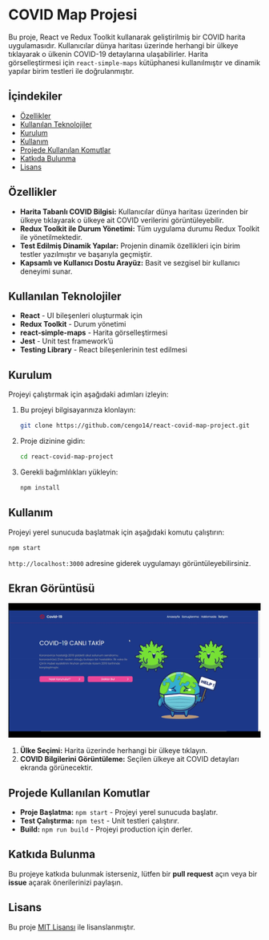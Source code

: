 # COVID Map Projesi

Bu proje, React ve Redux Toolkit kullanarak geliştirilmiş bir COVID harita uygulamasıdır. Kullanıcılar dünya haritası üzerinde herhangi bir ülkeye tıklayarak o ülkenin COVID-19 detaylarına ulaşabilirler. Harita görselleştirmesi için `react-simple-maps` kütüphanesi kullanılmıştır ve dinamik yapılar birim testleri ile doğrulanmıştır.

## İçindekiler
- [Özellikler](#özellikler)
- [Kullanılan Teknolojiler](#kullanılan-teknolojiler)
- [Kurulum](#kurulum)
- [Kullanım](#kullanım)
- [Projede Kullanılan Komutlar](#projede-kullanılan-komutlar)
- [Katkıda Bulunma](#katkıda-bulunma)
- [Lisans](#lisans)

## Özellikler

- **Harita Tabanlı COVID Bilgisi:** Kullanıcılar dünya haritası üzerinden bir ülkeye tıklayarak o ülkeye ait COVID verilerini görüntüleyebilir.
- **Redux Toolkit ile Durum Yönetimi:** Tüm uygulama durumu Redux Toolkit ile yönetilmektedir.
- **Test Edilmiş Dinamik Yapılar:** Projenin dinamik özellikleri için birim testler yazılmıştır ve başarıyla geçmiştir.
- **Kapsamlı ve Kullanıcı Dostu Arayüz:** Basit ve sezgisel bir kullanıcı deneyimi sunar.

## Kullanılan Teknolojiler

- **React** - UI bileşenleri oluşturmak için
- **Redux Toolkit** - Durum yönetimi
- **react-simple-maps** - Harita görselleştirmesi
- **Jest** - Unit test framework’ü
- **Testing Library** - React bileşenlerinin test edilmesi

## Kurulum

Projeyi çalıştırmak için aşağıdaki adımları izleyin:

1. Bu projeyi bilgisayarınıza klonlayın:
   ```bash
   git clone https://github.com/cengo14/react-covid-map-project.git
   ```

2. Proje dizinine gidin:
   ```bash
   cd react-covid-map-project
   ```

3. Gerekli bağımlılıkları yükleyin:
   ```bash
   npm install
   ```

## Kullanım

Projeyi yerel sunucuda başlatmak için aşağıdaki komutu çalıştırın:

```bash
npm start
```

`http://localhost:3000` adresine giderek uygulamayı görüntüleyebilirsiniz.

## Ekran Görüntüsü

![Covid Map](screenshot.gif)


1. **Ülke Seçimi:** Harita üzerinde herhangi bir ülkeye tıklayın.
2. **COVID Bilgilerini Görüntüleme:** Seçilen ülkeye ait COVID detayları ekranda görünecektir.

## Projede Kullanılan Komutlar

- **Proje Başlatma:** `npm start` - Projeyi yerel sunucuda başlatır.
- **Test Çalıştırma:** `npm test` - Unit testleri çalıştırır.
- **Build:** `npm run build` - Projeyi production için derler.

## Katkıda Bulunma

Bu projeye katkıda bulunmak isterseniz, lütfen bir **pull request** açın veya bir **issue** açarak önerilerinizi paylaşın.

## Lisans

Bu proje [MIT Lisansı](https://opensource.org/licenses/MIT) ile lisanslanmıştır.
